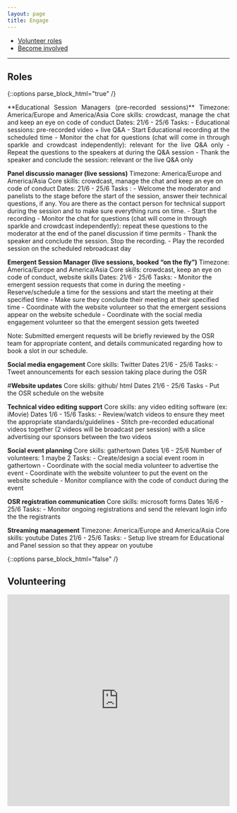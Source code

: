 ```yaml
---
layout: page
title: Engage
---
```


- [Volunteer roles](#Roles)
- [Become involved](#Volunteering)

---


## Roles
{::options parse_block_html="true" /}

<p align="justify">
**Educational Session Managers (pre-recorded sessions)** 
  Timezone: America/Europe and America/Asia
  Core skills: crowdcast, manage the chat and keep an eye on code of conduct
  Dates: 21/6 - 25/6
  Tasks: 
    - Educational sessions: pre-recorded video + live Q&A 
    - Start Educational recording at the scheduled time
    - Monitor the chat for questions (chat will come in through sparkle and crowdcast independently): relevant for the live Q&A only
    - Repeat the questions to the speakers at during the Q&A session
    - Thank the speaker and conclude the session: relevant or the live Q&A only

</p>
<p align="justify">

**Panel discussio manager (live sessions)**
  Timezone: America/Europe and America/Asia
  Core skills: crowdcast, manage the chat and keep an eye on code of conduct
  Dates: 21/6 - 25/6
  Tasks :
    - Welcome the moderator and panelists to the stage before the start of the session, answer their technical questions, if any. You are there as the contact person for technical support during the session and to make sure everything runs on time.
    - Start the recording
    - Monitor the chat for questions (chat will come in through sparkle and crowdcast independently): repeat these questions to the moderator at the end of the panel discussion if time permits
    - Thank the speaker and conclude the session. Stop the recording.
    - Play the recorded session on the scheduled rebroadcast day

</p>
<p align="justify">

**Emergent Session Manager (live sessions, booked “on the fly”)** 
  Timezone: America/Europe and America/Asia
  Core skills: crowdcast, keep an eye on code of conduct, website skills
  Dates: 21/6 - 25/6
  Tasks:
    - Monitor the emergent session requests that come in during the meeting 
    - Reserve/schedule a time for the sessions and start the meeting at their specified time
    - Make sure they conclude their meeting at their specified time
    - Coordinate with the website volunteer so that the emergent sessions appear on the website schedule
    - Coordinate with the social media engagement volunteer so that the emergent session gets tweeted

</p>
<p align="justify">

Note: Submitted emergent requests will be briefly reviewed by the OSR team for appropriate content, and details communicated regarding how to book a slot in our schedule.

</p>
<p align="justify">

**Social media engagement**
  Core skills: Twitter
  Dates 21/6 - 25/6
  Tasks:
    - Tweet announcements for each session taking place during the OSR

</p>
<p align="justify">

#**Website updates**
Core skills: github/ html 
Dates 21/6 - 25/6
Tasks
    - Put the OSR schedule on the website

</p>
<p align="justify">

**Technical video editing support**
  Core skills: any video editing software (ex: iMovie)
  Dates 1/6 - 15/6
  Tasks:
    - Review/watch videos to ensure they meet the appropriate standards/guidelines
    - Stitch pre-recorded educational videos together (2 videos will be broadcast per session) with a slice advertising our sponsors between the two videos

</p>
<p align="justify">

**Social event planning**
  Core skills: gathertown
  Dates 1/6 - 25/6
  Number of volunteers: 1 maybe 2 
  Tasks:
    - Create/design a social event room in gathertown
    - Coordinate with the social media volunteer to advertise the event
    - Coordinate with the website volunteer to put the event on the website schedule
    - Monitor compliance with the code of conduct during the event

</p>
<p align="justify">

**OSR registration communication**
  Core skills: microsoft forms
  Dates 16/6 - 25/6
  Tasks:
    - Monitor ongoing registrations and send the relevant login info the the registrants

</p>
<p align="justify">

**Streaming management**
  Timezone: America/Europe and America/Asia
  Core skills: youtube
  Dates 21/6 - 25/6
  Tasks:
    - Setup live stream for Educational and Panel session so that they appear on youtube 

</p>
{::options parse_block_html="false" /}

<br>

## Volunteering
<iframe width="640px" height= "480px" src= "https://forms.office.com/Pages/ResponsePage.aspx?id=DQSIkWdsW0yxEjajBLZtrQAAAAAAAAAAAAMAAC9pqdJUNUhXUk5NNU1EUU42UllOUExWODRHU1g3SS4u&embed=true" frameborder= "0" marginwidth= "0" marginheight= "0" style= "border: none; max-width:100%; max-height:100vh" allowfullscreen webkitallowfullscreen mozallowfullscreen msallowfullscreen> </iframe>
